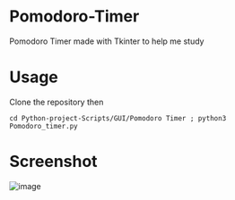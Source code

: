# Pomodoro-Timer
Pomodoro Timer made with Tkinter to help me study 

# Usage
Clone the repository then

```cd Python-project-Scripts/GUI/Pomodoro Timer ; python3 Pomodoro_timer.py```

# Screenshot
![image]("screenshot.png")